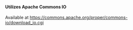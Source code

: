 #### Utilizes Apache Commons IO
Available at
https://commons.apache.org/proper/commons-io/download_io.cgi
